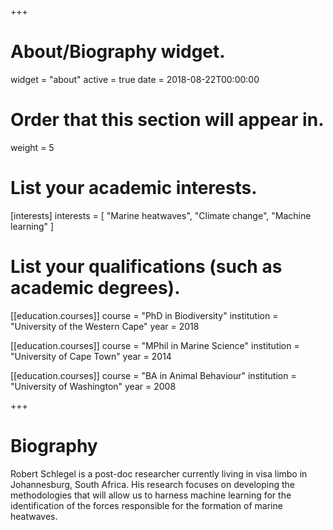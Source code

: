 +++
# About/Biography widget.
widget = "about"
active = true
date = 2018-08-22T00:00:00

# Order that this section will appear in.
weight = 5

# List your academic interests.
[interests]
  interests = [
    "Marine heatwaves",
    "Climate change",
    "Machine learning"
  ]

# List your qualifications (such as academic degrees).
[[education.courses]]
  course = "PhD in Biodiversity"
  institution = "University of the Western Cape"
  year = 2018

[[education.courses]]
  course = "MPhil in Marine Science"
  institution = "University of Cape Town"
  year = 2014

[[education.courses]]
  course = "BA in Animal Behaviour"
  institution = "University of Washington"
  year = 2008
 
+++

# Biography

Robert Schlegel is a post-doc researcher currently living in visa limbo in Johannesburg, South Africa. His research focuses on developing the methodologies that will allow us to harness machine learning for the identification of the forces responsible for the formation of marine heatwaves.
